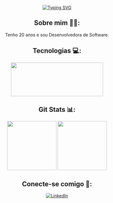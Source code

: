 <div align=center>

[![Typing SVG](https://readme-typing-svg.demolab.com?font=Poppins&weight=600&size=25&pause=1000&color=FF98F2&background=923C8E&center=true&vCenter=true&random=true&width=435&height=75&lines=Sou+Desenvolvedora+Web+%F0%9F%91%A9%F0%9F%8F%BD%E2%80%8D%F0%9F%92%BB;Sou+amante+de+tecnologia++%F0%9F%92%BB;Bem+vindo(a)+ao+meu+perfil!+%E2%9C%A8;Ol%C3%A1!+Me+chamo+Maria+Eduarda+%F0%9F%A5%B0)](https://git.io/typing-svg)
## Sobre mim 👩🏾:
<p>Tenho 20 anos e sou Desenvolvedora de Software.</p>
 
## Tecnologias 💻:
<div align=center >
 <img height="110rem" width="300rem" src="https://skillicons.dev/icons?i=html,css,js,&perline=3" />
 </div>

 ## Git Stats 📊:
 <div align=center >
  <img height="160px" src="https://github-readme-stats.vercel.app/api/top-langs/?username=MariaEduardaSoSi&layout=compact&langs_count=6&theme=jolly"/>
  <img height="160px" src="https://github-readme-stats.vercel.app/api?username=MariaEduardaSoSi&layout=compact&langs_count=6&theme=jolly"/>
 </div>
 
## Conecte-se comigo 🦄:
<div align=center>

[![LinkedIn](https://img.shields.io/badge/-LinkedIn-291b3e?style=for-the-badge&logo=linkedin&logoColor=dd58c1)](https://www.linkedin.com/in/SEUUSERNAME/)

</div>
</div>
